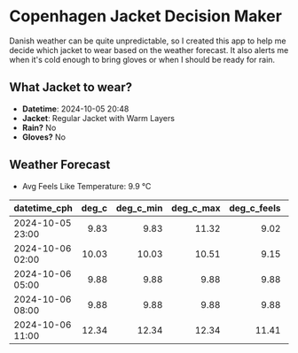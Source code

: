 
# Copenhagen Jacket Decision Maker

Danish weather can be quite unpredictable, so I created this app to help me decide which jacket to wear based on the weather forecast. 
It also alerts me when it's cold enough to bring gloves or when I should be ready for rain.

## What Jacket to wear?

- **Datetime**: 2024-10-05 20:48
- **Jacket**: Regular Jacket with Warm Layers
- **Rain?** No
- **Gloves?** No

## Weather Forecast
- Avg Feels Like Temperature: 9.9 °C

| datetime_cph     |   deg_c |   deg_c_min |   deg_c_max |   deg_c_feels | weather   | wind   | rain   |
|:-----------------|--------:|------------:|------------:|--------------:|:----------|:-------|:-------|
| 2024-10-05 23:00 |    9.83 |        9.83 |       11.32 |          9.02 | Clouds    | Low    | None   |
| 2024-10-06 02:00 |   10.03 |       10.03 |       10.51 |          9.15 | Clouds    | Low    | None   |
| 2024-10-06 05:00 |    9.88 |        9.88 |        9.88 |          9.88 | Clear     | Low    | None   |
| 2024-10-06 08:00 |    9.88 |        9.88 |        9.88 |          9.88 | Clear     | Low    | None   |
| 2024-10-06 11:00 |   12.34 |       12.34 |       12.34 |         11.41 | Clear     | Low    | None   |
        